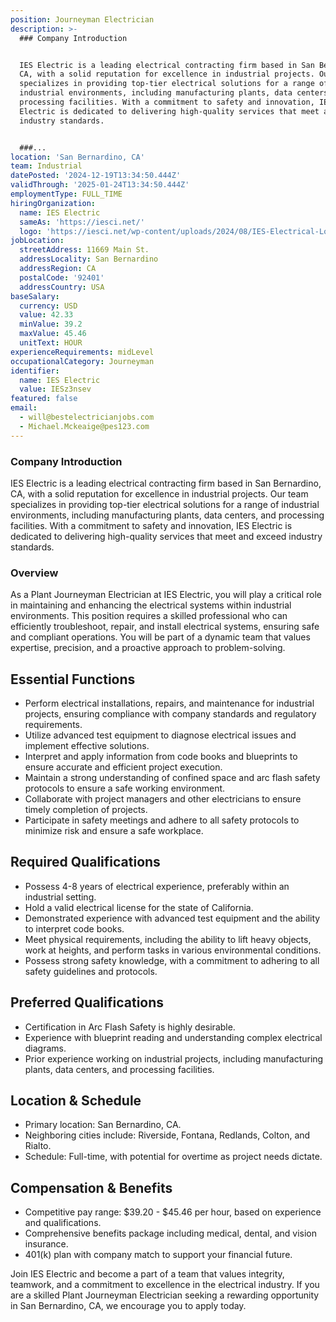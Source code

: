 ```yaml
---
position: Journeyman Electrician
description: >-
  ### Company Introduction


  IES Electric is a leading electrical contracting firm based in San Bernardino,
  CA, with a solid reputation for excellence in industrial projects. Our team
  specializes in providing top-tier electrical solutions for a range of
  industrial environments, including manufacturing plants, data centers, and
  processing facilities. With a commitment to safety and innovation, IES
  Electric is dedicated to delivering high-quality services that meet and exceed
  industry standards.


  ###...
location: 'San Bernardino, CA'
team: Industrial
datePosted: '2024-12-19T13:34:50.444Z'
validThrough: '2025-01-24T13:34:50.444Z'
employmentType: FULL_TIME
hiringOrganization:
  name: IES Electric
  sameAs: 'https://iesci.net/'
  logo: 'https://iesci.net/wp-content/uploads/2024/08/IES-Electrical-Logo-color.png'
jobLocation:
  streetAddress: 11669 Main St.
  addressLocality: San Bernardino
  addressRegion: CA
  postalCode: '92401'
  addressCountry: USA
baseSalary:
  currency: USD
  value: 42.33
  minValue: 39.2
  maxValue: 45.46
  unitText: HOUR
experienceRequirements: midLevel
occupationalCategory: Journeyman
identifier:
  name: IES Electric
  value: IESz3nsev
featured: false
email:
  - will@bestelectricianjobs.com
  - Michael.Mckeaige@pes123.com
---
```




### Company Introduction

IES Electric is a leading electrical contracting firm based in San Bernardino, CA, with a solid reputation for excellence in industrial projects. Our team specializes in providing top-tier electrical solutions for a range of industrial environments, including manufacturing plants, data centers, and processing facilities. With a commitment to safety and innovation, IES Electric is dedicated to delivering high-quality services that meet and exceed industry standards.

### Overview

As a Plant Journeyman Electrician at IES Electric, you will play a critical role in maintaining and enhancing the electrical systems within industrial environments. This position requires a skilled professional who can efficiently troubleshoot, repair, and install electrical systems, ensuring safe and compliant operations. You will be part of a dynamic team that values expertise, precision, and a proactive approach to problem-solving.

## Essential Functions

- Perform electrical installations, repairs, and maintenance for industrial projects, ensuring compliance with company standards and regulatory requirements.
- Utilize advanced test equipment to diagnose electrical issues and implement effective solutions.
- Interpret and apply information from code books and blueprints to ensure accurate and efficient project execution.
- Maintain a strong understanding of confined space and arc flash safety protocols to ensure a safe working environment.
- Collaborate with project managers and other electricians to ensure timely completion of projects.
- Participate in safety meetings and adhere to all safety protocols to minimize risk and ensure a safe workplace.

## Required Qualifications

- Possess 4-8 years of electrical experience, preferably within an industrial setting.
- Hold a valid electrical license for the state of California.
- Demonstrated experience with advanced test equipment and the ability to interpret code books.
- Meet physical requirements, including the ability to lift heavy objects, work at heights, and perform tasks in various environmental conditions.
- Possess strong safety knowledge, with a commitment to adhering to all safety guidelines and protocols.

## Preferred Qualifications

- Certification in Arc Flash Safety is highly desirable.
- Experience with blueprint reading and understanding complex electrical diagrams.
- Prior experience working on industrial projects, including manufacturing plants, data centers, and processing facilities.

## Location & Schedule

- Primary location: San Bernardino, CA.
- Neighboring cities include: Riverside, Fontana, Redlands, Colton, and Rialto.
- Schedule: Full-time, with potential for overtime as project needs dictate.

## Compensation & Benefits

- Competitive pay range: $39.20 - $45.46 per hour, based on experience and qualifications.
- Comprehensive benefits package including medical, dental, and vision insurance.
- 401(k) plan with company match to support your financial future.

Join IES Electric and become a part of a team that values integrity, teamwork, and a commitment to excellence in the electrical industry. If you are a skilled Plant Journeyman Electrician seeking a rewarding opportunity in San Bernardino, CA, we encourage you to apply today.